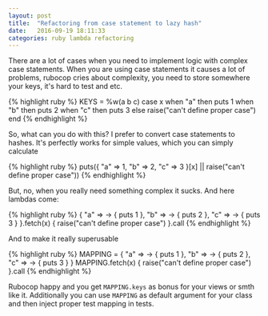 ```yaml
---
layout: post
title:  "Refactoring from case statement to lazy hash"
date:   2016-09-19 18:11:33
categories: ruby lambda refactoring
---
```


There are a lot of cases when you need to implement logic with complex case statements.
When you are using case statements it causes a lot of problems, rubocop cries about complexity, you need to store somewhere your keys, it's hard to test and etc.

{% highlight ruby %}
KEYS = %w(a b c)
case x
when "a" then puts 1
when "b" then puts 2
when "c" then puts 3
else raise("can't define proper case")
end
{% endhighlight %}

So, what can you do with this? I prefer to convert case statements to hashes. It's perfectly works for simple values, which you can simply calculate

{% highlight ruby %}
puts({
"a" => 1,
"b" => 2,
"c" => 3
}[x] || raise("can't define proper case"))
{% endhighlight %}

But, no, when you really need something complex it sucks. And here lambdas come:

{% highlight ruby %}
{
  "a" => -> { puts 1 },
  "b" => -> { puts 2 },
  "c" => -> { puts 3 }
}.fetch(x) { raise("can't define proper case") }.call
{% endhighlight %}

And to make it really superusable

{% highlight ruby %}
MAPPING = {
  "a" => -> { puts 1 },
  "b" => -> { puts 2 },
  "c" => -> { puts 3 }
}
MAPPING.fetch(x) { raise("can't define proper case") }.call
{% endhighlight %}

Rubocop happy and you get `MAPPING.keys` as bonus for your views or smth like it. Additionally you can use `MAPPING` as default argument for your class and then inject proper test mapping in tests.
